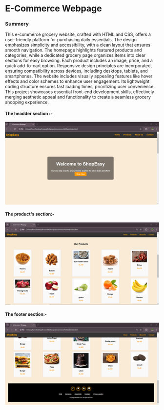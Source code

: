 <h1>
  E-Commerce Webpage
</h1>
<h3>
  Summery 
</h3>
<p>
  This e-commerce grocery website, crafted with HTML and CSS, offers a user-friendly platform for purchasing daily essentials. The design emphasizes simplicity and accessibility, with a clean layout that ensures smooth navigation. The homepage highlights featured products and categories, while a dedicated grocery page organizes items into clear sections for easy browsing. Each product includes an image, price, and a quick add-to-cart option. Responsive design principles are incorporated, ensuring compatibility across devices, including desktops, tablets, and smartphones. The website includes visually appealing features like hover effects and color schemes to enhance user engagement. Its lightweight coding structure ensures fast loading times, prioritizing user convenience. This project showcases essential front-end development skills, effectively merging aesthetic appeal and functionality to create a seamless grocery shopping experience.
</p>
<h4>
  The headder section :-
</h4>
<img src = "aboutop.png">
<h4>
  The product's section:-
</h4>
<img src = "productop.png">
<h4>
  The footer section:-
</h4>
<img src = "footerop.png">
